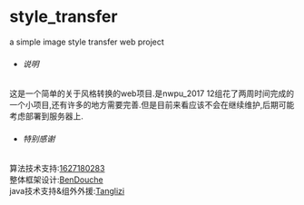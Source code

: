 # style_transfer

a simple image style transfer web project

- ###### 说明
这是一个简单的关于风格转换的web项目.是nwpu_2017 12组花了两周时间完成的一个小项目,还有许多的地方需要完善.但是目前来看应该不会在继续维护,后期可能考虑部署到服务器上.

- ###### 特别感谢
算法技术支持:[1627180283](https://github.com/1627180283)</br>
整体框架设计:[BenDouche](https://github.com/BenDouche)</br>
java技术支持&组外外援:[Tanglizi](https://github.com/TangliziGit)</br>
